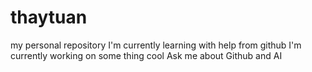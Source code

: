 # thaytuan
my personal repository
I'm currently learning with help from github
I'm currently working on some thing cool
Ask me about Github and AI
